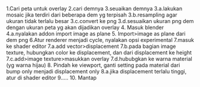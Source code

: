 1.Cari peta untuk overlay
2.cari demnya
3.seuaikan demnya 
3.a.lakukan mosaic jika terdiri dari beberapa dem yg terpisah
3.b.resampling agar ukuran tidak terlalu besar
3.c.convert ke png
3.d.sesuaikan ukuran  png dem dengan ukuran peta yg akan dijadikan overlay
4. Masuk blender
4.a.nyalakan addon import image as plane
5. Import>image as plane dari dem png
6.Atur renderer menjadi cycle, nyalakan opsi experimental 
7.masuk ke shader editor
7.a.add vector>displacement
7.b.pada bagian image texture, hubungkan color ke displacement, dan dari displacement ke height
7.c.add>image texture>masukkan overlay
7.d.hububgkan ke warna material (yg warna hijau)
8. Pindah ke viewport, ganti setting pada material dari bump only menjadi displacement only
8.a.jika displacement terlalu tinggi, atur di shader editor
9.....
10. Mantap
